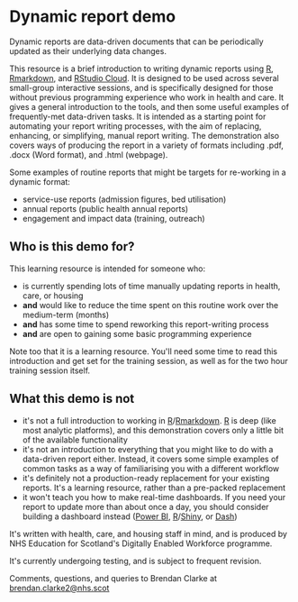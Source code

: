 # Dynamic report demo

Dynamic reports are data-driven documents that can be periodically updated as their underlying data changes.

This resource is a brief introduction to writing dynamic reports using [R](https://www.r-project.org/), [Rmarkdown](http://rmarkdown.rstudio.com), and [RStudio Cloud](https://rstudio.cloud). It is designed to be used across several small-group interactive sessions, and is specifically designed for those without previous programming experience who work in health and care. It gives a general introduction to the tools, and then some useful examples of frequently-met data-driven tasks. It is intended as a starting point for automating your report writing processes, with the aim of replacing, enhancing, or simplifying, manual report writing. The demonstration also covers ways of producing the report in a variety of formats including .pdf, .docx (Word format), and .html (webpage).

Some examples of routine reports that might be targets for re-working in a dynamic format:

- service-use reports (admission figures, bed utilisation)
- annual reports (public health annual reports)
- engagement and impact data (training, outreach)

## Who is this demo for?
This learning resource is intended for someone who:

+ is currently spending lots of time manually updating reports in health, care, or housing
+ **and** would like to reduce the time spent on this routine work over the medium-term (months)
+ **and** has some time to spend reworking this report-writing process 
+ **and** are open to gaining some basic programming experience

Note too that it is a learning resource. You'll need some time to read this introduction and get set for the training session, as well as for the two hour training session itself. 

## What this demo is not

+ it's not a full introduction to working in [R](https://www.r-project.org/)/[Rmarkdown](http://rmarkdown.rstudio.com). [R](https://www.r-project.org/) is deep (like most analytic platforms), and this demonstration covers only a little bit of the available functionality
+ it's not an introduction to everything that you might like to do with a data-driven report either. Instead, it covers some simple examples of common tasks as a way of familiarising you with a different workflow
+ it's definitely not a production-ready replacement for your existing reports. It's a learning resource, rather than a pre-packed replacement
+ it won't teach you how to make real-time dashboards. If you need your report to update more than about once a day, you should consider building a dashboard instead ([Power BI](https://powerbi.microsoft.com/en-gb/), [R](https://www.r-project.org/)/[Shiny](https://shiny.rstudio.com/), or [Dash](https://plotly.com/dash/))

It's written with health, care, and housing staff in mind, and is produced by NHS Education for Scotland's Digitally Enabled Workforce programme.

It's currently undergoing testing, and is subject to frequent revision.

Comments, questions, and queries to Brendan Clarke at brendan.clarke2@nhs.scot
